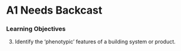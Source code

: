 # A1 Needs Backcast

### Learning Objectives
3. Identify the ‘phenotypic’ features of a building system or product.
